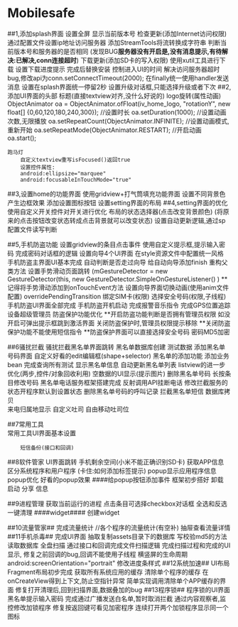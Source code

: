 # Mobilesafe
##1,添加splash界面
	设置全屏
	显示当前版本号
	检查更新(添加Internet访问权限)
		通过配置文件设置ip地址访问服务器
		添加StreamTools将流转换成字符串
		判断当前版本号和服务器的是否相同
		(发现BUG**服务器没有开启是,没有消息提示,有待解决:已解决,conn连接超时**)
	下载更新(添加SD卡的写入权限)
		使用xutil工具进行下载
		设置下载进度提示
		完成后替换安装
	控制进入UI的时间
		解决访问服务器超时bug,修改api为conn.setConnectTimeout(2000);
		在finally统一使用handler发送消息
		设置在splash界面统一停留2秒
		设置升级对话框,只能选择升级或者下次
##2,添加UI界面的头部
	标题(直接textview对齐,没什么好说的)
	logo旋转(属性动画)
		ObjectAnimator oa = ObjectAnimator.ofFloat(iv_home_logo, "rotationY",
				new float[] {0,60,120,180,240,300});
		//设置时长 
		oa.setDuration(1000);
		//设置动画次数,无限播放
		oa.setRepeatCount(ObjectAnimator.INFINITE);
		//设置动画模式,重新开始
		oa.setRepeatMode(ObjectAnimator.RESTART);
		//开启动画
		oa.start();
		
	跑马灯
		自定义textview重写isFocused()返回true
		设置控件属性:
		android:ellipsize="marquee"
        android:focusableInTouchMode="true"
			
##3,设置home的功能界面
	使用gridview+打气筒填充功能界面
	设置不同背景色产生边框效果
	添加设置图标按钮
	设置setting界面的布局
##4,setting界面的优化
	使用自定义开关控件对开关进行优化
	布局的状态选择器(点击改变背景颜色)
		(将原来的点击按钮改变状态转成点击背景就可以改变状态)
	设置自动更新逻辑,通过sp配置文件读写判断
	
##5,手机防盗功能
	设置gridview的条目点击事件
	使用自定义提示框,提示输入密码
	完成密码对话框的逻辑
	设置向导4个UI界面
		在style资源文件中配置统一风格
		手机防盗主界面UI基本完成
		自动判断是否走过向导
		给自动向导添加finish
	重构父类方法
	设置手势滑动页面跳转
		(mGestureDetector = new GestureDetector(this,
				new GestureDetector.SimpleOnGestureListener() )
		**记得将手势滑动添加到onTouchEvent方法
	设置向导界面切换动画(使用anim文件配置)
		overridePendingTransition
	绑定SIM卡(权限)
	选择安全号码(权限,子线程)
	手机防盗UI界面全部完成
	手机防盗开机启动
	完成报警音乐指令
	完成GPS位置追踪
	设备超级管理员
	防盗保护功能优化
		**开启防盗功能判断是否拥有管理员权限
			如没开启可弹出提示框跳到激活界面
			关闭防盗保护时,管理员权限提示移除
		**关闭防盗保护功能不能使用短信指令
		**防盗保护界面可以直接选择安全号码
	密码MD5加密

##6骚扰拦截
		骚扰拦截黑名单界面跳转
		黑名单数据库创建
		测试数据
		添加黑名单号码界面
		自定义好看的edit编辑框(shape+selector)
		黑名单的添加功能
		添加业务bean
		完成查询所有测试
		显示黑名单信息
		自动更新黑名单列表
		listview的进一步优化(两步,控件/对象回收利用)
		空数据的UI显示(提示图片)
		删除黑名单号码
		长按条目修改号码
		黑名单电话服务框架搭建完成
		反射调用API挂断电话
		修改拦截服务的状态开程序默认到设置状态
		删除黑名单号码的呼叫记录
		拦截黑名单短信
		数据库拷贝		
		来电归属地显示
		自定义吐司
		自由移动吐司位
		
##7常用工具		
		常用工具UI界面基本设置
		
		短信备份(接口和回调)

##8软件管家
		UI界面跳转
		手机剩余空间(小米不能正确识别SD卡)
		获取APP信息
		区分系统程序和用户程序
		(卡住:如何添加标签提示)
		popup显示应用程序信息
		popup优化
		好看的popup效果
####给popup按钮添加事件
		框架初步搭好
		卸载
		启动
		分享
		信息

##9进程管理
		获取当前运行的进程
		点击条目可选择checkbox对话框
		全选和反选
		一键清理
####widget####
	创建widget
	
##10流量管家##
	完成流量统计
	//各个程序的流量统计(有空补)
	抽屉查看流量详情
##11手机杀毒##
	完成UI界面
	抽取复制assets目录下的数据库
	写校验md5的方法
	读取数据库
	全盘扫描
	通过接口和回调完成文件扫描逻辑
	完成扫描过程和完成的UI显示,
	修复之前回调的bug,回调不能使用子线程
	横竖屏的生命周期android:screenOrientation="portrait"
	修改进度条样式
##12系统加速##
	UI布局
	Fragment布局初步完成
	获取所有系统应用的缓存
	清除单个程序的缓存
	在onCreateView得到上下文,防止空指针异常
	简单实现调用清除单个APP缓存的界面
	修复打开清理后,回到扫描界面,数据叠加的bug
##13程序锁##
	程序锁的UI界面
	黑名单提示输入密码
	完成通过广播发送白名单,暂时取消拦截
	通过内容观察者,监控修改加锁程序
	修复按返回键可看见加密程序
	连续打开两个加锁程序显示同一个图标
	

